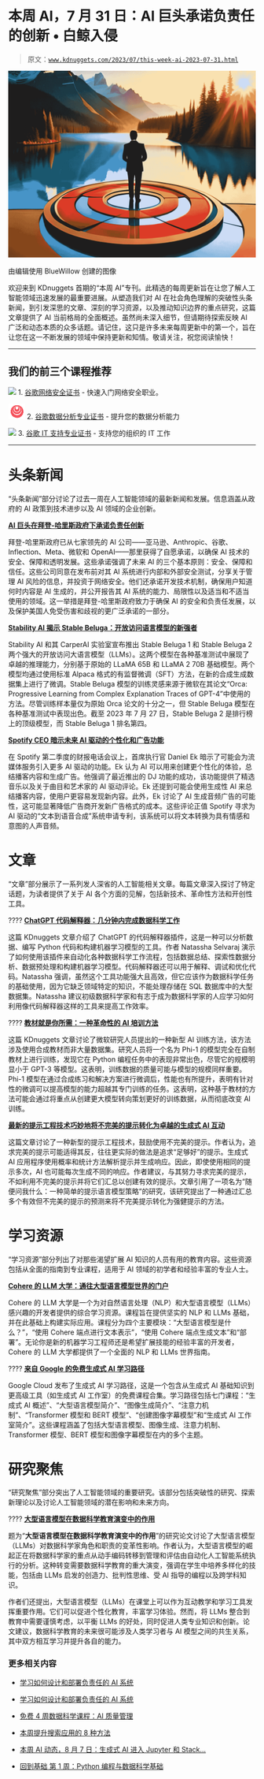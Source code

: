 # 本周 AI，7 月 31 日：AI 巨头承诺负责任的创新 • 白鲸入侵

> 原文：[`www.kdnuggets.com/2023/07/this-week-ai-2023-07-31.html`](https://www.kdnuggets.com/2023/07/this-week-ai-2023-07-31.html)

![准确把握 AI](img/9fb9e0beead4bcec6623bdbbeb1102e9.png)

由编辑使用 BlueWillow 创建的图像

欢迎来到 KDnuggets 首期的“本周 AI”专刊。此精选的每周更新旨在让您了解人工智能领域迅速发展的最重要进展。从塑造我们对 AI 在社会角色理解的突破性头条新闻，到引发深思的文章、深刻的学习资源，以及推动知识边界的重点研究，这篇文章提供了 AI 当前格局的全面概述。虽然尚未深入细节，但请期待探索反映 AI 广泛和动态本质的众多话题。请记住，这只是许多未来每周更新中的第一个，旨在让您在这一不断发展的领域中保持更新和知情。敬请关注，祝您阅读愉快！

* * *

## 我们的前三个课程推荐

![](img/0244c01ba9267c002ef39d4907e0b8fb.png) 1\. [谷歌网络安全证书](https://www.kdnuggets.com/google-cybersecurity) - 快速入门网络安全职业。

![](img/e225c49c3c91745821c8c0368bf04711.png) 2\. [谷歌数据分析专业证书](https://www.kdnuggets.com/google-data-analytics) - 提升您的数据分析能力

![](img/0244c01ba9267c002ef39d4907e0b8fb.png) 3\. [谷歌 IT 支持专业证书](https://www.kdnuggets.com/google-itsupport) - 支持您的组织的 IT 工作

* * *

# 头条新闻

“头条新闻”部分讨论了过去一周在人工智能领域的最新新闻和发展。信息涵盖从政府的 AI 政策到技术进步以及 AI 领域的企业创新。

**[AI 巨头在拜登-哈里斯政府下承诺负责任创新](https://www.whitehouse.gov/briefing-room/statements-releases/2023/07/21/fact-sheet-biden-harris-administration-secures-voluntary-commitments-from-leading-artificial-intelligence-companies-to-manage-the-risks-posed-by-ai/)** 

拜登-哈里斯政府已从七家领先的 AI 公司——亚马逊、Anthropic、谷歌、Inflection、Meta、微软和 OpenAI——那里获得了自愿承诺，以确保 AI 技术的安全、保障和透明发展。这些承诺强调了未来 AI 的三个基本原则：安全、保障和信任。这些公司同意在发布前对其 AI 系统进行内部和外部安全测试，分享关于管理 AI 风险的信息，并投资于网络安全。他们还承诺开发技术机制，确保用户知道何时内容是 AI 生成的，并公开报告其 AI 系统的能力、局限性以及适当和不适当使用的领域。这一举措是拜登-哈里斯政府致力于确保 AI 的安全和负责任发展，以及保护美国人免受伤害和歧视的更广泛承诺的一部分。

**[Stability AI 揭示 Stable Beluga：开放访问语言模型的新强者](https://stability.ai/blog/stable-beluga-large-instruction-fine-tuned-models)**

Stability AI 和其 CarperAI 实验室宣布推出 Stable Beluga 1 和 Stable Beluga 2 两个强大的开放访问大语言模型（LLMs）。这两个模型在各种基准测试中展现了卓越的推理能力，分别基于原始的 LLaMA 65B 和 LLaMA 2 70B 基础模型。两个模型均通过使用标准 Alpaca 格式的有监督微调（SFT）方法，在新的合成生成数据集上进行了微调。Stable Beluga 模型的训练灵感来源于微软在其论文“Orca: Progressive Learning from Complex Explanation Traces of GPT-4”中使用的方法。尽管训练样本量仅为原始 Orca 论文的十分之一，但 Stable Beluga 模型在各种基准测试中表现出色。截至 2023 年 7 月 27 日，Stable Beluga 2 是排行榜上的顶级模型，而 Stable Beluga 1 排名第四。

**[Spotify CEO 暗示未来 AI 驱动的个性化和广告功能](https://techcrunch.com/2023/07/25/spotify-ceo-teases-potential-upcoming-ai-powered-capabilities-surrounding-personalization-and-ads/)**

在 Spotify 第二季度的财报电话会议上，首席执行官 Daniel Ek 暗示了可能会为流媒体服务引入更多 AI 驱动的功能。Ek 认为 AI 可以用来创建更个性化的体验，总结播客内容和生成广告。他强调了最近推出的 DJ 功能的成功，该功能提供了精选音乐以及关于曲目和艺术家的 AI 驱动评论。Ek 还提到可能会使用生成性 AI 来总结播客内容，使用户更容易发现新内容。此外，Ek 讨论了 AI 生成音频广告的可能性，这可能显著降低广告商开发新广告格式的成本。这些评论正值 Spotify 寻求为 AI 驱动的“文本到语音合成”系统申请专利，该系统可以将文本转换为具有情感和意图的人声音频。

# 文章

“文章”部分展示了一系列发人深省的人工智能相关文章。每篇文章深入探讨了特定话题，为读者提供了关于 AI 各个方面的见解，包括新技术、革命性方法和开创性工具。

???? **[ChatGPT 代码解释器：几分钟内完成数据科学工作](https://www.kdnuggets.com/2023/07/chatgpt-code-interpreter-data-science-minutes.html)**

这篇 KDnuggets 文章介绍了 ChatGPT 的代码解释器插件，这是一种可以分析数据、编写 Python 代码和构建机器学习模型的工具。作者 Natassha Selvaraj 演示了如何使用该插件来自动化各种数据科学工作流程，包括数据总结、探索性数据分析、数据预处理和构建机器学习模型。代码解释器还可以用于解释、调试和优化代码。Natassha 强调，虽然这个工具功能强大且高效，但它应该作为数据科学任务的基础使用，因为它缺乏领域特定的知识，不能处理存储在 SQL 数据库中的大型数据集。Natassha 建议初级数据科学家和有志于成为数据科学家的人应学习如何利用像代码解释器这样的工具来提高工作效率。

???? **[教材就是你所需：一种革命性的 AI 培训方法](https://www.kdnuggets.com/2023/07/textbooks-all-you-need-revolutionary-approach-ai-training.html)**

这篇 KDnuggets 文章讨论了微软研究人员提出的一种新型 AI 训练方法，该方法涉及使用合成教材而非大量数据集。研究人员将一个名为 Phi-1 的模型完全在自制教材上进行训练，发现它在 Python 编程任务中的表现非常出色，尽管它的规模明显小于 GPT-3 等模型。这表明，训练数据的质量可能与模型的规模同样重要。Phi-1 模型在通过合成练习和解决方案进行微调后，性能也有所提升，表明有针对性的微调可以提高模型的能力超越其专门训练的任务。这表明，这种基于教材的方法可能会通过将重点从创建更大模型转向策划更好的训练数据，从而彻底改变 AI 训练。

**[最新的提示工程技术巧妙地将不完美的提示转化为卓越的生成式 AI 互动](https://www.forbes.com/sites/lanceeliot/2023/07/26/latest-prompt-engineering-technique-inventively-transforms-imperfect-prompts-into-superb-interactions-for-using-generative-ai/?sh=5dffaf9c2c31)**

这篇文章讨论了一种新型的提示工程技术，鼓励使用不完美的提示。作者认为，追求完美的提示可能适得其反，往往更实际的做法是追求“足够好”的提示。生成式 AI 应用程序使用概率和统计方法解析提示并生成响应。因此，即使使用相同的提示多次，AI 也可能每次生成不同的响应。作者建议，与其努力寻求完美的提示，不如利用不完美的提示并将它们汇总以创建有效的提示。文章引用了一项名为“随便问我什么：一种简单的提示语言模型策略”的研究，该研究提出了一种通过汇总多个有效但不完美的提示的预测来将不完美提示转化为强健提示的方法。

# 学习资源

“学习资源”部分列出了对那些渴望扩展 AI 知识的人员有用的教育内容。这些资源包括从全面的指南到专业课程，适用于 AI 领域的初学者和经验丰富的专业人士。

**[Cohere 的 LLM 大学：通往大型语言模型世界的门户](https://www.kdnuggets.com/2023/07/everything-need-llm-university-cohere.html)**

Cohere 的 LLM 大学是一个为对自然语言处理（NLP）和大型语言模型（LLMs）感兴趣的开发者提供的综合学习资源。课程旨在提供坚实的 NLP 和 LLMs 基础，并在此基础上构建实际应用。课程分为四个主要模块：“大型语言模型是什么？”，“使用 Cohere 端点进行文本表示”，“使用 Cohere 端点生成文本”和“部署”。无论你是新的机器学习工程师还是希望扩展技能的经验丰富的开发者，Cohere 的 LLM 大学都提供了一个全面的 NLP 和 LLMs 世界指南。

???? **[来自 Google 的免费生成式 AI 学习路径](https://www.kdnuggets.com/2023/07/free-google-generative-ai-learning-path.html)**

Google Cloud 发布了生成式 AI 学习路径，这是一个包含从生成式 AI 基础知识到更高级工具（如生成式 AI 工作室）的免费课程合集。学习路径包括七门课程：“生成式 AI 概述”、“大型语言模型简介”、“图像生成简介”、“注意力机制”、“Transformer 模型和 BERT 模型”、“创建图像字幕模型”和“生成式 AI 工作室简介”。这些课程涵盖了包括大型语言模型、图像生成、注意力机制、Transformer 模型、BERT 模型和图像字幕模型在内的多个主题。

# 研究聚焦

“研究聚焦”部分突出了人工智能领域的重要研究。该部分包括突破性的研究、探索新理论以及讨论人工智能领域的潜在影响和未来方向。

???? **[大型语言模型在数据科学教育演变中的作用](https://arxiv.org/abs/2307.02792)**

题为“**大型语言模型在数据科学教育演变中的作用**”的研究论文讨论了大型语言模型（LLMs）对数据科学家角色和职责的变革性影响。作者认为，大型语言模型的崛起正在将数据科学家的重点从动手编码转移到管理和评估由自动化人工智能系统执行的分析。这种转变需要数据科学教育的重大演变，强调在学生中培养多样化的技能，包括由 LLMs 启发的创造力、批判性思维、受 AI 指导的编程以及跨学科知识。

作者们还提出，大型语言模型（LLMs）在课堂上可以作为互动教学和学习工具发挥重要作用。它们可以促进个性化教育，丰富学习体验。然而，将 LLMs 整合到教育中需要谨慎考虑，以平衡 LLMs 的好处，同时促进人类专业知识和创新。论文建议，数据科学教育的未来很可能涉及人类学习者与 AI 模型之间的共生关系，其中双方相互学习并提升各自的能力。

### 更多相关内容

+   [学习如何设计和部署负责任的 AI 系统](https://www.kdnuggets.com/2023/10/teradata-design-deploy-responsible-ai-systems-whitepaper)

+   [学习如何设计和部署负责任的 AI 系统](https://www.kdnuggets.com/2023/11/teradata-design-deploy-responsible-ai-systems-whitepaper)

+   [免费 4 周数据科学课程：AI 质量管理](https://www.kdnuggets.com/2022/02/truera-free-4-week-data-science-course-ai-quality-management.html)

+   [本周提升搜索应用的 8 种方法](https://www.kdnuggets.com/2022/09/corise-8-ways-improve-search-application-week.html)

+   [本周 AI 动态，8 月 7 日：生成式 AI 进入 Jupyter 和 Stack…](https://www.kdnuggets.com/2023/mm/this-week-ai-2023-08-07.html)

+   [回到基础 第 1 周：Python 编程与数据科学基础](https://www.kdnuggets.com/back-to-basics-week-1-python-programming-data-science-foundations)

